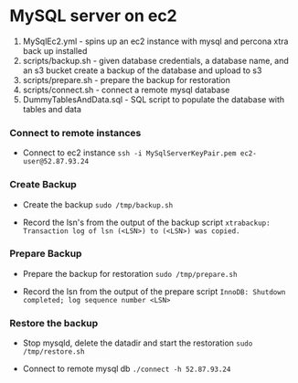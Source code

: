 # MySQL server on ec2
1. MySqlEc2.yml - spins up an ec2 instance with mysql and percona xtra back up installed
2. scripts/backup.sh - given database credentials, a database name, and an s3 bucket create a backup of the database and upload to s3
3. scripts/prepare.sh - prepare the backup for restoration
4. scripts/connect.sh - connect a remote mysql database
3. DummyTablesAndData.sql - SQL script to populate the database with tables and data

### Connect to remote instances
- Connect to ec2 instance
`ssh -i MySqlServerKeyPair.pem ec2-user@52.87.93.24`

### Create Backup
- Create the backup
`sudo /tmp/backup.sh`

- Record the lsn's from the output of the backup script
`xtrabackup: Transaction log of lsn (<LSN>) to (<LSN>) was copied.`

### Prepare Backup
- Prepare the backup for restoration
`sudo /tmp/prepare.sh`

- Record the lsn from the output of the prepare script
`InnoDB: Shutdown completed; log sequence number <LSN>`

### Restore the backup
- Stop mysqld, delete the datadir and start the restoration
`sudo /tmp/restore.sh`

- Connect to remote mysql db
`./connect -h 52.87.93.24`


